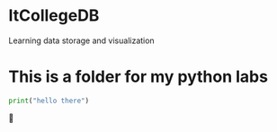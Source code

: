 # ItCollegeDB
Learning data storage and visualization
# This is a folder for my python labs 

```python
print("hello there")
``` 
:cactus:
